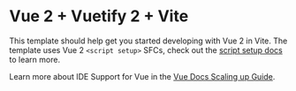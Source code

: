 # Vue 2 + Vuetify 2 + Vite

This template should help get you started developing with Vue 2 in Vite. The template uses Vue 2 `<script setup>` SFCs, check out the [script setup docs](https://v3.vuejs.org/api/sfc-script-setup.html#sfc-script-setup) to learn more.

Learn more about IDE Support for Vue in the [Vue Docs Scaling up Guide](https://vuejs.org/guide/scaling-up/tooling.html#ide-support).
